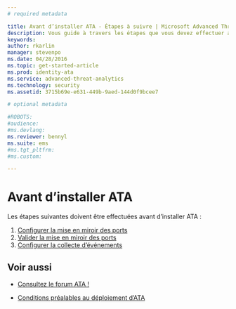 ```yaml
---
# required metadata

title: Avant d’installer ATA - Étapes à suivre | Microsoft Advanced Threat Analytics
description: Vous guide à travers les étapes que vous devez effectuer avant de déployer ATA.
keywords:
author: rkarlin
manager: stevenpo
ms.date: 04/28/2016
ms.topic: get-started-article
ms.prod: identity-ata
ms.service: advanced-threat-analytics
ms.technology: security
ms.assetid: 3715b69e-e631-449b-9aed-144d0f9bcee7

# optional metadata

#ROBOTS:
#audience:
#ms.devlang:
ms.reviewer: bennyl
ms.suite: ems
#ms.tgt_pltfrm:
#ms.custom:

---
```


# Avant d’installer ATA

Les étapes suivantes doivent être effectuées avant d’installer ATA :

1. [Configurer la mise en miroir des ports](configure-port-mirroring.md)
2. [Valider la mise en miroir des ports](validate-port-mirroring.md)
3. [Configurer la collecte d’événements](configure-event-collection.md)



## Voir aussi

- [Consultez le forum ATA !](https://social.technet.microsoft.com/Forums/security/en-US/home?forum=mata)

- [Conditions préalables au déploiement d’ATA](/advanced-threat-analytics/plan-design/ata-prerequisites)



<!--HONumber=May16_HO4-->


